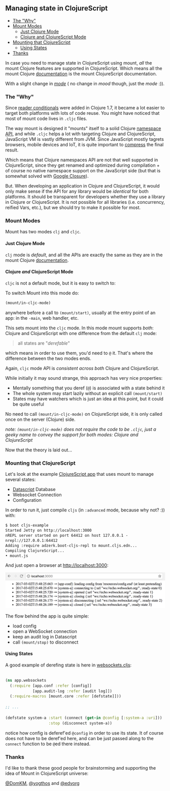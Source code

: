 ## Managing state in ClojureScript

- [The "Why"](#the-why)
- [Mount Modes](#mount-modes)
  - [Just Clojure Mode](#just-clojure-mode)
  - [Clojure and ClojureScript Mode](#clojure-and-clojurescript-mode)
- [Mounting that ClojureScript](#mounting-that-clojurescript)
  - [Using States](#using-states)
- [Thanks](#thanks)

In case you need to manage state in ClojureScript using mount, _all_ the mount Clojure features are supported in ClojureScript. 
Which means all the mount Clojure [documentation](../README.md) is the mount ClojureScript documentation.

With a slight change in [_mode_](clojurescript.md#mount-modes) ( no change in _mood_ though, just the _mode_ :)).

### The "Why"

Since [reader conditionals](http://clojure.org/reader#The%20Reader--Reader%20Conditionals) were added in Clojure 1.7,
it became a lot easier to target both platforms with lots of code reuse. You might have noticed 
that most of mount code lives in `.cljc` files.

The way mount is designed it "mounts" itself to a solid Clojure [namespace API](http://clojure.org/namespaces), 
and while `.cljc` helps a lot with targeting Clojure and ClojureScript, JavaScript VM is vastly different from JVM.
Since JavaScript mostly tagrets browsers, mobile devices and IoT, 
it is quite important to [compress](https://github.com/clojure/clojurescript/wiki/Advanced-Compilation) the final result.

Which means that Clojure namespaces API are not that well supported in ClojureScript, since they get renamed and optimized
during compilation + of course no native namespace support on the JavaScript side 
(but that is somewhat solved with [Google Closure](https://closure-library.googlecode.com/git-history/docs/local_closure_goog_base.js.source.html#line428)).

But. When developing an application in Clojure and ClojureScript, it would only make sense if the API for any library 
would be _identical_ for both platforms. It should be transparent for developers whether they use a library in Clojure or ClojureScript.
It is not possible for all libraries (i.e. concurrency, reified Vars, etc.), but we should try to make it possible for most.

### Mount Modes

Mount has two modes `clj` and `cljc`.

#### Just Clojure Mode

`clj` mode is _default_, and all the APIs are exactly the same as they are in the mount Clojure [documentation](../README.md).

#### Clojure _and_ ClojureScript Mode

`cljc` is not a default mode, but it is easy to switch to:

To switch Mount into this mode do:

```clojure
(mount/in-cljc-mode)
```

anywhere before a call to `(mount/start)`, usually at the entry point of an app: in the `-main`, web handler, etc.

This sets mount into the `cljc` mode. In this mode mount supports _both_: Clojure and ClojureScript with one difference 
from the default `clj` mode:

> all states are "_derefable_"

which means in order to use them, you'd need to `@` it. That's where the difference between the two modes ends.

Again, `cljc` mode API is _consistent across both_ Clojure and ClojureScript.

While initially it may sound strange, this approach has very nice properties:

* Mentally something that you deref (`@`) is associated with a state behind it
* The whole system may start lazily without an explicit call `(mount/start)`
* States may have watchers which is just an idea at this point, but it could be quite useful

No need to call `(mount/in-cljc-mode)` on ClojureScript side, it is only called once on the server (Clojure) side.

_note: `(mount/in-cljc-mode)` does not require the code to be `.cljc`, just a geeky name to convey the support for both modes: Clojure and ClojureScript_

Now that the theory is laid out...

### Mounting that ClojureScript

Let's look at the example [ClojureScript app](../dev/cljs/app) that uses mount to manage several states:

* [Datascript](https://github.com/tonsky/datascript) Database
* Websocket Connection
* Configuration

In order to run it, just compile `cljs` (in `:advanced` mode, because why not? :)) with:

```
$ boot cljs-example
Started Jetty on http://localhost:3000
nREPL server started on port 64412 on host 127.0.0.1 - nrepl://127.0.0.1:64412
Adding :require adzerk.boot-cljs-repl to mount.cljs.edn...
Compiling ClojureScript...
• mount.js
```

And just open a browser at [http://localhost:3000](http://localhost:3000):

<img src="img/mount.cljs.example.png" width="700">

The flow behind the app is quite simple:

* load config
* open a WebSocket connection
* keep an audit log in Datascript
* call `(mount/stop)` to disconnect

#### Using States

A good example of derefing state is here in [websockets.cljs](https://github.com/tolitius/mount/blob/0825ad2ed085b73b7ae989b4382ce4e0376e4be3/dev/cljs/app/websockets.cljs#L21):

```clojure

(ns app.websockets
  (:require [app.conf :refer [config]]
            [app.audit-log :refer [audit log]])
  (:require-macros [mount.core :refer [defstate]]))

;; ...

(defstate system-a :start (connect (get-in @config [:system-a :uri]))
                   :stop (disconnect system-a))
```

notice how config is deferef'ed `@config` in order to use its state. It of course does not have to be deref'ed here, and
can be just passed along to the `connect` function to be `@`ed there instead.

### Thanks

I'd like to thank these good people for brainstorming and supporting the idea of Mount in ClojureScript universe:

[@DomKM](https://github.com/DomKM), [@yogthos](https://github.com/yogthos) and [@edvorg](https://github.com/edvorg)
